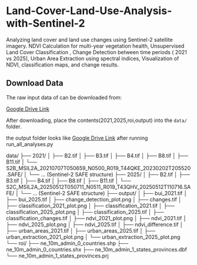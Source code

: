 # Land-Cover-Land-Use-Analysis-with-Sentinel-2
Analyzing land cover and land use changes using Sentinel-2 satellite imagery. NDVI Calculation for multi-year vegetation health, Unsupervised Land Cover Classification , Change Detection between time periods ( 2021 vs 2025), Urban Area Extraction using spectral indices, Visualization of NDVI, classification maps, and change results.


## Download Data

The raw input data of can be downloaded from:

 [Google Drive Link]([https://drive.google.com/your-link](https://drive.google.com/drive/folders/1wHNhRj7kpoR9U4EOCyMhxCf2JfOL9Dc4?usp=drive_link))

After downloading, place the contents(2021,2025,roi,output) into the `data/` folder. 

the output folder looks like  [Google Drive Link]([https://drive.google.com/your-link](https://drive.google.com/drive/folders/1wHNhRj7kpoR9U4EOCyMhxCf2JfOL9Dc4?usp=drive_link)](https://drive.google.com/drive/folders/1rjko3JXvV64uUh1Sy02nnNvGH6sTV333?usp=drive_link)) after running run_all_analyses.py

data/
├── 2021/
│   ├── B2.tif
│   ├── B3.tif
│   ├── B4.tif
│   ├── B8.tif
│   ├── B11.tif
│   └── S2B_MSIL2A_20210707T050659_N0500_R019_T44QKE_20230202T205520.SAFE/
│       └── ... (Sentinel-2 SAFE structure)
├── 2025/
│   ├── B2.tif
│   ├── B3.tif
│   ├── B4.tif
│   ├── B8.tif
│   ├── B11.tif
│   └── S2C_MSIL2A_20250512T050711_N0511_R019_T43QHV_20250512T110716.SAFE/
│       └── ... (Sentinel-2 SAFE structure)
├── output/
│   ├── bui_2021.tif
│   ├── bui_2025.tif
│   ├── change_detection_plot.png
│   ├── changes.tif
│   ├── classification_2021_plot.png
│   ├── classification_2021.tif
│   ├── classification_2025_plot.png
│   ├── classification_2025.tif
│   ├── classification_changes.tif
│   ├── ndvi_2021_plot.png
│   ├── ndvi_2021.tif
│   ├── ndvi_2025_plot.png
│   ├── ndvi_2025.tif
│   ├── ndvi_difference.tif
│   ├── urban_areas_2021.tif
│   ├── urban_areas_2025.tif
│   ├── urban_extraction_2021_plot.png
│   └── urban_extraction_2025_plot.png
└── roi/
    ├── ne_10m_admin_0_countries.shp
    ├── ne_10m_admin_0_countries.shx
    ├── ne_10m_admin_1_states_provinces.dbf
    └── ne_10m_admin_1_states_provinces.prj
